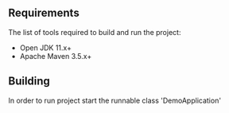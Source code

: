 ## Requirements

The list of tools required to build and run the project:

* Open JDK 11.x+
* Apache Maven 3.5.x+

## Building

In order to run project start the runnable class 'DemoApplication'

